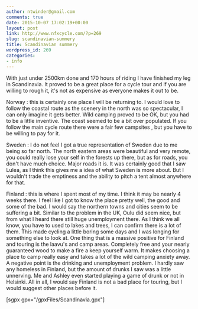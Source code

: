 ```yaml
---
author: ntwinder@gmail.com
comments: true
date: 2015-10-07 17:02:19+00:00
layout: post
link: http://www.nfxcycle.com/?p=269
slug: scandinavian-summery
title: Scandinavian summery
wordpress_id: 269
categories:
- info
---
```


With just under 2500km done and 170 hours of riding I have finished my leg in Scandinavia. It proved to be a great place for a cycle tour and if you are willing to rough it, it's not as expensive as everyone makes it out to be. 

Norway : this is certainly one place I will be returning to. I would love to follow the coastal route as the scenery in the north was so spectacular, I can only imagine it gets better. Wild camping proved to be OK, but you had to be a little inventive. The coast seemed to be a bit over populated. If you follow the main cycle route there were a fair few campsites , but you have to be willing to pay for it. 

Sweden : I do not feel I got a true representation of Sweden due to me being so far north. The north eastern areas were beautiful and very remote, you could really lose your self in the forests up there, but as for roads, you don't have much choice. Major roads it is. It was certainly good that I saw Lulea, as I think this gives me a idea of what Sweden is more about. But I wouldn't trade the emptiness and the ability to pitch a tent almost anywhere for that. 

Finland : this is where I spent most of my time. I think it may be nearly 4 weeks there. I feel like I got to know the place pretty well, the good and some of the bad. I would say the northern towns and cities seem to be suffering a bit. Similar to the problem in the UK, Oulu did seem nice, but from what I heard there still huge unemployment there. As I think we all know, you have to used to lakes and trees, I can confirm there is a lot of them. This made cycling a little boring some days and I was longing for something else to look at. One thing that is a massive positive for Finland and touring is the laavu's and camp areas. Completely free and your nearly guaranteed wood to make a fire a keep yourself warm. It makes choosing a place to camp really easy and takes a lot of the wild camping anxiety away. A negative point is the drinking and unemployment problem. I hardly saw any homeless in Finland, but the amount of drunks I saw was a little unnerving. Me and Ashley even started playing a game of drunk or not in Helsinki. All in all, I would say Finland is not a bad place for touring, but I would suggest other places before it. 

[sgpx gpx="/gpxFiles/Scandinavia.gpx"]
